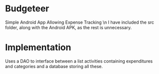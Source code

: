 # Budgeteer
Simple Android App Allowing Expense Tracking \n
I have included the src folder, along with the Android APK, as the rest is unnecessary.

# Implementation
Uses a DAO to interface between a list activities containing expenditures and categories and a database storing all these.
